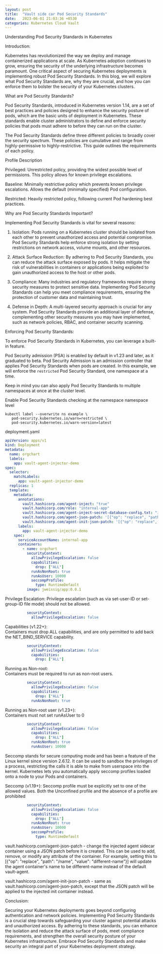 ```yaml
---
layout: post
title:  "Vault side car Pod Security Standards"
date:   2023-06-01 21:03:36 +0530
categories: Kubernetes Cloud Vault
---
```



Understanding Pod Security Standards in Kubernetes



Introduction:


Kubernetes has revolutionized the way we deploy and manage containerized applications at scale. As Kubernetes adoption continues to grow, ensuring the security of the underlying infrastructure becomes paramount. One critical aspect of securing Kubernetes deployments is implementing robust Pod Security Standards. In this blog, we will explore what Pod Security Standards are, why they are crucial, and how you can enforce them to bolster the security of your Kubernetes clusters.


What are Pod Security Standards?

Pod Security Standards, introduced in Kubernetes version 1.14, are a set of best practices and policies designed to enhance the security posture of pods, which are the basic units of deployment in Kubernetes. These standards enable cluster administrators to define and enforce security policies that pods must adhere to before they can run on the cluster.

The Pod Security Standards define three different policies to broadly cover the security spectrum. These policies are cumulative and range from highly-permissive to highly-restrictive. This guide outlines the requirements of each policy.

Profile	Description

Privileged:
Unrestricted policy, providing the widest possible level of permissions. This policy allows for known privilege escalations.

Baseline:
Minimally restrictive policy which prevents known privilege escalations. Allows the default (minimally specified) Pod configuration.

Restricted:
Heavily restricted policy, following current Pod hardening best practices.



Why are Pod Security Standards Important?


Implementing Pod Security Standards is vital for several reasons:

1. Isolation: Pods running on a Kubernetes cluster should be isolated from each other to prevent unauthorized access and potential compromise. Pod Security Standards help enforce strong isolation by setting restrictions on network access, volume mounts, and other resources.

2. Attack Surface Reduction: By adhering to Pod Security Standards, you can reduce the attack surface exposed by pods. It helps mitigate the risk of vulnerabilities in containers or applications being exploited to gain unauthorized access to the host or other pods.

3. Compliance: Many industries and regulatory frameworks require strong security measures to protect sensitive data. Implementing Pod Security Standards can help you meet compliance requirements, ensuring the protection of customer data and maintaining trust.

4. Defense in Depth: A multi-layered security approach is crucial for any system. Pod Security Standards provide an additional layer of defense, complementing other security measures you may have implemented, such as network policies, RBAC, and container security scanning.


Enforcing Pod Security Standards:


To enforce Pod Security Standards in Kubernetes, you can leverage a built-in feature. 

Pod Security admission (PSA) is enabled by default in v1.23 and later, as it graduated to beta. Pod Security Admission is an admission controller that applies Pod Security Standards when pods are created. In this example, we will enforce the `restricted` Pod Security Standard, one namespace at a time.

Keep in mind you can also apply Pod Security Standards to multiple namespaces at once at the cluster level. 



Enable Pod Security Standards checking at the namespace namespace level

```
kubectl label --overwrite ns example \
   pod-security.kubernetes.io/warn=restricted \
   pod-security.kubernetes.io/warn-version=latest
```

deployment.yaml

```yaml
apiVersion: apps/v1
kind: Deployment
metadata:
  name: orgchart
  labels:
    app: vault-agent-injector-demo
spec:
  selector:
    matchLabels:
      app: vault-agent-injector-demo
  replicas: 1
  template:
    metadata:
      annotations:
        vault.hashicorp.com/agent-inject: "true"
        vault.hashicorp.com/role: "internal-app"
        vault.hashicorp.com/agent-inject-secret-database-config.txt: "internal/data/database/config"
        vault.hashicorp.com/agent-json-patch: '[{"op": "replace", "path": "/securityContext/seccompProfile", "value": {"type": "RuntimeDefault"}}]'
        vault.hashicorp.com/agent-init-json-patch: '[{"op": "replace", "path": "/securityContext/seccompProfile", "value": {"type": "RuntimeDefault"}}]'
      labels:
        app: vault-agent-injector-demo
    spec:
      serviceAccountName: internal-app
      containers:
        - name: orgchart
          securityContext:
            allowPrivilegeEscalation: false
            capabilities:
              drop: ["ALL"]
            runAsNonRoot: true
            runAsUser: 10000
            seccompProfile:
              type: RuntimeDefault
          image: jweissig/app:0.0.1
```


Privilege Escalation:
Privilege escalation (such as via set-user-ID or set-group-ID file mode) should not be allowed.

```yaml
          securityContext:
            allowPrivilegeEscalation: false
```

Capabilities (v1.22+):	
Containers must drop ALL capabilities, and are only permitted to add back the NET_BIND_SERVICE capability.

```yaml
          securityContext:
            allowPrivilegeEscalation: false
            capabilities:
              drop: ["ALL"]
```

Running as Non-root:	
Containers must be required to run as non-root users.

```yaml
          securityContext:
            allowPrivilegeEscalation: false
            capabilities:
              drop: ["ALL"]
            runAsNonRoot: true
```
 
Running as Non-root user (v1.23+):	
Containers must not set runAsUser to 0

```yaml
          securityContext:
            allowPrivilegeEscalation: false
            capabilities:
              drop: ["ALL"]
            runAsNonRoot: true
            runAsUser: 10000
```


Seccomp stands for secure computing mode and has been a feature of the Linux kernel since version 2.6.12. It can be used to sandbox the privileges of a process, restricting the calls it is able to make from userspace into the kernel. Kubernetes lets you automatically apply seccomp profiles loaded onto a node to your Pods and containers.

Seccomp (v1.19+):
Seccomp profile must be explicitly set to one of the allowed values. Both the Unconfined profile and the absence of a profile are prohibited

```yaml
          securityContext:
            allowPrivilegeEscalation: false
            capabilities:
              drop: ["ALL"]
            runAsNonRoot: true
            runAsUser: 10000
            seccompProfile:
              type: RuntimeDefault
```

vault.hashicorp.com/agent-json-patch - change the injected agent sidecar container using a JSON patch before it is created. This can be used to add, remove, or modify any attribute of the container. For example, setting this to [{"op": "replace", "path": "/name", "value": "different-name"}] will update the agent container's name to be different-name instead of the default vault-agent.

vault.hashicorp.com/agent-init-json-patch - same as vault.hashicorp.com/agent-json-patch, except that the JSON patch will be applied to the injected init container instead.

Conclusion:


Securing your Kubernetes deployments goes beyond configuring authentication and network policies. Implementing Pod Security Standards is a crucial step towards safeguarding your cluster against potential attacks and unauthorized access. By adhering to these standards, you can enhance the isolation and reduce the attack surface of pods, meet compliance requirements, and strengthen the overall security posture of your Kubernetes infrastructure. Embrace Pod Security Standards and make security an integral part of your Kubernetes deployment strategy.





